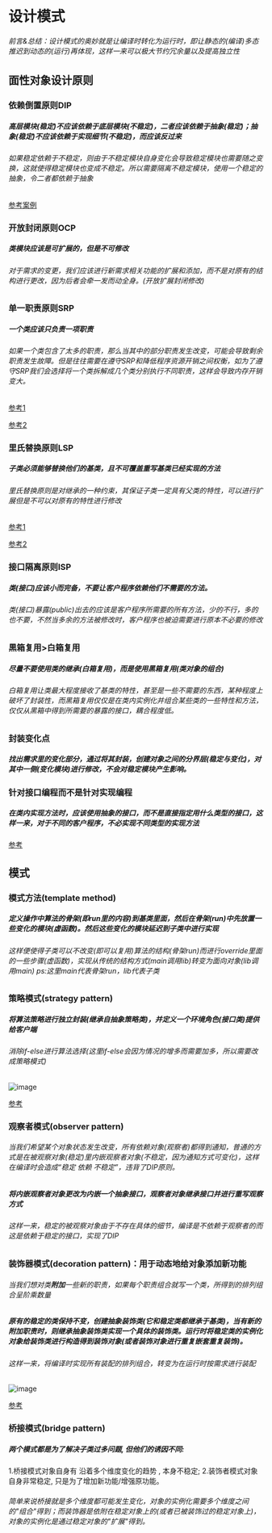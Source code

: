 # 设计模式

###### 前言&总结：设计模式的奥妙就是让编译时转化为运行时，即让静态的(编译)多态推迟到动态的(运行)再体现，这样一来可以极大节约冗余量以及提高独立性

## 面性对象设计原则

### 依赖倒置原则DIP

##### 高层模块(稳定)不应该依赖于底层模块(不稳定)，二者应该依赖于抽象(稳定)；抽象(稳定)不应该依赖于实现细节(不稳定)，而应该反过来

###### 如果稳定依赖于不稳定，则由于不稳定模块自身变化会导致稳定模块也需要随之变换，这就使得稳定模块也变成不稳定。所以需要隔离不稳定模块，使用一个稳定的抽象，令二者都依赖于抽象

[参考案例](https://blog.csdn.net/zxcyblbq/article/details/121554175)

### 开放封闭原则OCP

##### **类模块应该是可扩展的，但是不可修改**

###### 对于需求的变更，我们应该进行新需求相关功能的扩展和添加，而不是对原有的结构进行更改，因为后者会牵一发而动全身。(开放扩展封闭修改)

### 单一职责原则SRP

##### 一个类应该只负责一项职责

###### 如果一个类包含了太多的职责，那么当其中的部分职责发生改变，可能会导致剩余职责发生故障。但是往往需要在遵守SRP和降低程序资源开销之间权衡，如为了遵守SRP我们会选择将一个类拆解成几个类分别执行不同职责，这样会导致内存开销变大。

[参考1](https://www.cnblogs.com/study-everyday/p/6709437.html)

[参考2](https://blog.csdn.net/u011852872/article/details/126134033)

### 里氏替换原则LSP

##### 子类必须能够替换他们的基类，且不可覆盖重写基类已经实现的方法

###### 里氏替换原则是对继承的一种约束，其保证子类一定具有父类的特性，可以进行扩展但是不可以对原有的特性进行修改

[参考1](https://blog.csdn.net/m0_37654408/article/details/105423543)

[参考2](https://blog.csdn.net/u011852872/article/details/126048726)

### 接口隔离原则ISP

##### 类(接口)应该小而完备，不要让客户程序依赖他们不需要的方法。

###### 类(接口)暴露(public)出去的应该是客户程序所需要的所有方法，少的不行，多的也不要，不然当多余的方法被修改时，客户程序也被迫需要进行原本不必要的修改

### 黒箱复用>白箱复用

##### 尽量不要使用类的继承(白箱复用)，而是使用黑箱复用(类对象的组合)

###### 白箱复用让类最大程度接收了基类的特性，甚至是一些不需要的东西，某种程度上破坏了封装性，而黑箱复用仅仅是在类内实例化并组合某些类的一些特性和方法，仅仅从黑箱中得到所需要的暴露的接口，耦合程度低。

### 封装变化点

##### 找出需求里的变化部分，通过将其封装，创建对象之间的分界层(稳定与变化)，对其中一侧(变化模块)进行修改，不会对稳定模块产生影响。

### 针对接口编程而不是针对实现编程

##### 在类内实现方法时，应该使用抽象的接口，而不是直接指定用什么类型的接口，这样一来，对于不同的客户程序，不必实现不同类型的实现方法

[参考](https://blog.csdn.net/u013518556/article/details/79455638)



## 模式

### 模式方法(template method)

##### 定义操作中算法的骨架(即run里的内容)到基类里面，然后在骨架(run)中先放置一些变化的模块(虚函数)。然后这些变化的模块延迟到子类中进行实现

###### 这样便使得子类可以不改变(即可以复用)算法的结构(骨架run)而进行override里面的一些步骤(虚函数)，实现从传统的结构方式(main调用lib)转变为面向对象(lib调用main)   ps:这里main代表骨架run，lib代表子类

### 策略模式(strategy pattern)

##### 将算法策略进行独立封装(继承自抽象策略类)，并定义一个环境角色(接口类)提供给客户端

###### 消除if-else进行算法选择(这里if-else会因为情况的增多而需要加多，所以需要改成策略模式)

![image](https://github.com/Tor1yung/design-pattern/assets/127203005/0c241ad6-60fa-426f-982b-c43ec045e824)

[参考](https://www.cnblogs.com/xuwujing/p/9954263.html)



### 观察者模式(observer pattern)

###### 当我们希望某个对象状态发生改变，所有依赖对象(观察者)都得到通知，普通的方式是在被观察对象(稳定)里内嵌观察者对象(不稳定，因为通知方式可变化)，这样在编译时会造成“稳定 依赖 不稳定”，违背了DIP原则。

##### 将内嵌观察者对象更改为内嵌一个抽象接口，观察者对象继承接口并进行重写观察方式

###### 这样一来，稳定的被观察对象由于不存在具体的细节，编译是不依赖于观察者的而这是依赖于稳定的接口，实现了DIP



### 装饰器模式(decoration pattern)：用于动态地给对象添加新功能

###### 当我们想对类**附加**一些新的职责，如果每个职责组合就写一个类，所得到的排列组合呈阶乘数量

##### 原有的稳定的类保持不变，创建抽象装饰类(它和稳定类都继承于基类)，当有新的**附加**职责时，则继承抽象装饰类实现一个具体的装饰类。运行时将稳定类的实例化对象给装饰类进行构造得到装饰对象(或者装饰对象进行重复嵌套重复装饰)。

###### 这样一来，将编译时实现所有装配的排列组合，转变为在运行时按需求进行装配

![image](https://github.com/Tor1yung/design-pattern/assets/127203005/cbb0ef19-cece-4438-abdb-22570d69d6ea)

[参考](https://juejin.cn/post/6999268990971281439)

### 桥接模式(bridge pattern)


##### 两个模式都是为了解决子类过多问题, 但他们的诱因不同:
1.桥接模式对象自身有 沿着多个维度变化的趋势 , 本身不稳定;
2.装饰者模式对象自身非常稳定, 只是为了增加新功能/增强原功能。
###### 简单来说桥接就是多个维度都可能发生变化，对象的实例化需要多个维度之间的"组合"得到；而装饰器是依附在稳定对象上的(或者已被装饰过的稳定对象上)，对象的实例化是通过稳定对象的"扩展"得到。


